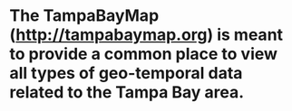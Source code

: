 # The TampaBayMap (http://tampabaymap.org) is meant to provide a common place to view all types of geo-temporal data related to the Tampa Bay area.
